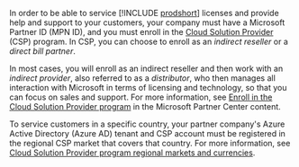 In order to be able to service [!INCLUDE [prodshort](prodshort.md)] licenses and provide help and support to your customers, your company must have a Microsoft Partner ID (MPN ID), and you must enroll in the [Cloud Solution Provider](https://partner.microsoft.com/membership/cloud-solution-provider) (CSP) program. In CSP, you can choose to enroll as an *indirect reseller* or a *direct bill partner*.  

In most cases, you will enroll as an indirect reseller and then work with an *indirect provider*, also referred to as a *distributor*, who then manages all interaction with Microsoft in terms of licensing and technology, so that you can focus on sales and support. For more information, see [Enroll in the Cloud Solution Provider program](/partner-center/enrolling-in-the-csp-program) in the Microsoft Partner Center content.  

To service customers in a specific country, your partner company's Azure Active Directory (Azure AD) tenant and CSP account must be registered in the regional CSP market that covers that country. For more information, see [Cloud Solution Provider program regional markets and currencies](/partner-center/regional-authorization-overview).  
